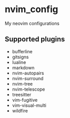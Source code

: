 # nvim_config
My neovim configurations

## Supported plugins

- bufferline
- gitsigns
- lualine
- markdown
- nvim-autopairs
- nvim-surround
- nvim-tree
- nvim-telescope
- treesitter
- vim-fugitive
- vim-visual-multi
- wildfire
